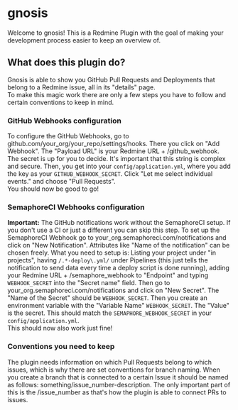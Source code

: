 # gnosis

Welcome to gnosis!
This is a Redmine Plugin with the goal of making your development process easier to keep an overview of.

## What does this plugin do?
Gnosis is able to show you GitHub Pull Requests and Deployments that belong to a Redmine issue, all in its "details"
page.  
To make this magic work there are only a few steps you have to follow and certain conventions to keep in mind.

### GitHub Webhooks configuration
To configure the GitHub Webhooks, go to github.com/your_org/your_repo/settings/hooks. There you click on
"Add Webhook". The "Payload URL" is your Redmine URL + /github_webhook. The secret is up for you to decide. It's
important that this string is complex and secure. Then, you get into your `config/application.yml`, where you add the
key as your `GITHUB_WEBHOOK_SECRET`. Click "Let me select individual events." and choose "Pull Requests".  
You should now be good to go!

### SemaphoreCI Webhooks configuration
**Important:** The GitHub notifications work without the SemaphoreCI setup. If you don't use a CI or just a different
you can skip this step.
To set up the SemaphoreCI Webhook go to your_org.semaphoreci.com/notifications and click on "New Notification".
Attributes like "Name of the notification" can be chosen freely. What you need to setup is: Listing your project under
"in projects", having `/.*-deploy\.yml/` under Pipelines (this just tells the notification to send data every time a
deploy script is done running), adding your Redmine URL + /semaphore_webhook to "Endpoint" and typing `WEBHOOK_SECRET`
into the "Secret name" field.
Then go to your_org.semaphoreci.com/notifications and click on "New Secret". The "Name of the Secret" should be
`WEBHOOK_SECRET`. Then you create an environment variable with the "Variable Name" `WEBHOOK_SECRET`. The "Value" is the
secret. This should match the `SEMAPHORE_WEBHOOK_SECRET` in your `config/application.yml`.  
This should now also work just fine!

### Conventions you need to keep
The plugin needs information on which Pull Requests belong to which issues, which is why there are set conventions for
branch naming. When you create a branch that is connected to a certain Issue it should be named as follows:
something/issue_number-description. The only important part of this is the /issue_number as that's how
the plugin is able to connect PRs to issues.

